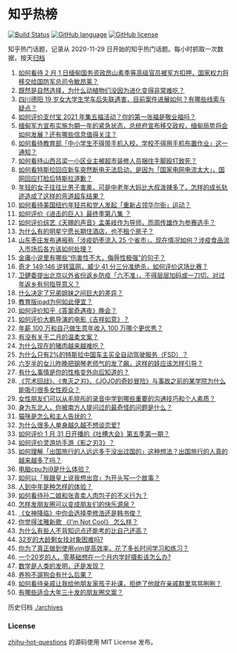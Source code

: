# 知乎热榜
[![Build Status](https://github.com/ToWeLong/zhihu-hot-questions/workflows/CI/badge.svg)](https://github.com/ToWeLong/zhihu-hot-questions/actions)
[![GitHub language](https://img.shields.io/badge/language-golang-orange.svg)](https://golang.org/)
[![GitHub license](https://img.shields.io/github/license/ToWeLong/zhihu-hot-questions)](https://github.com/ToWeLong/zhihu-hot-questions/blob/main/LICENSE)

知乎热门话题，记录从 2020-11-29 日开始的知乎热门话题。每小时抓取一次数据，按天[归档](./archives)

<!-- BEGIN -->

1. [如何看待 2 月 1 日缅甸国务资政昂山素季等高级官员被军方扣押，国家权力将移交给国防军总司令敏昂莱？](https://www.zhihu.com/question/442265428)
1. [既然是自然选择，为什么动植物们没因为进化变得非常难吃？](https://www.zhihu.com/question/441096112)
1. [四川德阳 19 岁女大学生学车后失联遇害，目前案件进展如何？有哪些线索与疑点？](https://www.zhihu.com/question/442077436)
1. [如何评价支付宝 2021 年集五福活动？你的第一张福是敬业福吗？](https://www.zhihu.com/question/442243817)
1. [缅甸军方宣布实施为期一年的紧急状态，总统府宣布移交政权，缅甸局势将会如何发展？还有哪些信息值得关注？](https://www.zhihu.com/question/442277889)
1. [如何看待教育部「中小学生不得带手机入校，学校不得用手机布置作业」这一通知？](https://www.zhihu.com/question/442268156)
1. [如何看待山西吕梁一小区业主被超市装修人员捆住手脚殴打致死？](https://www.zhihu.com/question/441438262)
1. [如何看特斯拉回应新车突然断电无法启动，是因为「国家电网电流太大」，国网回应打脸后特斯拉道歉？](https://www.zhihu.com/question/442049252)
1. [年轻的女子往往比男子害羞，可是中老年大妈比大叔泼辣多了，怎样的成长轨迹造成了这样的弯道超车结果？](https://www.zhihu.com/question/436956581)
1. [如何看待美国纽约年轻共和党人发起「重新占领华尔街」运动？](https://www.zhihu.com/question/442154359)
1. [如何评价《进击的巨人》最终季第八集 ？](https://www.zhihu.com/question/442215728)
1. [如何评价综艺《天赐的声音》孟美岐作为导师，而周传雄作为参赛选手？](https://www.zhihu.com/question/442172188)
1. [为什么有的明星宁愿长期住酒店，也不租个房子？](https://www.zhihu.com/question/442085261)
1. [山东枣庄发布通报称「涉疫奶枣流入 25 个省市」，现在情况如何？涉疫食品流入市场后各方该如何处理？](https://www.zhihu.com/question/442031151)
1. [金庸小说里有哪些“伤害性不大，侮辱性极强”的句子？](https://www.zhihu.com/question/441244417)
1. [奇才 149:146 逆转篮网，威少 41 分三分准绝杀，如何评价这场比赛？](https://www.zhihu.com/question/442261016)
1. [卫健委提出北京以外省份返乡防疫「六不准」，不得层层加码或一刀切，对过年返乡有何指导意义？](https://www.zhihu.com/question/442161285)
1. [什么决定了兄弟姐妹之间巨大的差异？](https://www.zhihu.com/question/296862298)
1. [教育版ipad为何如此便宜？](https://www.zhihu.com/question/270264935)
1. [如何评价知乎《答案奇遇夜》晚会？](https://www.zhihu.com/question/441882176)
1. [如何评价大鹏导演的电影《吉祥如意》？](https://www.zhihu.com/question/409589663)
1. [年薪 100 万和自己做生意年收入 100 万哪个更优秀？](https://www.zhihu.com/question/436643451)
1. [有没有关于二月的温柔文案？](https://www.zhihu.com/question/442023761)
1. [为什么现在的猪肉越来越难吃？](https://www.zhihu.com/question/298472267)
1. [为什么只有2%的特斯拉中国车主买全自动驾驶服务（FSD）？](https://www.zhihu.com/question/442060606)
1. [六岁半的女儿昨晚把钢琴老师气的发了飙，这样的娃应该怎样引导？](https://www.zhihu.com/question/55558623)
1. [有什么事情是你的性格变外向后知道的？](https://www.zhihu.com/question/338262811)
1. [《咒术回战》、《鬼灭之刃》、《JOJO的奇妙冒险》与事故之前的某学院为什么能吸引很多女性观众？](https://www.zhihu.com/question/440725886)
1. [女性朋友们可以从毛晓彤的录音中学到哪些重要的沟通技巧和个人素质？](https://www.zhihu.com/question/442090085)
1. [身为东北人，你被南方人提问过的最奇怪的问题是什么？](https://www.zhihu.com/question/432577771)
1. [猫咪是怎么和主人告状的？](https://www.zhihu.com/question/442005571)
1. [为什么很多人单身越久越不想谈恋爱?](https://www.zhihu.com/question/39394519)
1. [如何评价 1 月 31 日开播的《吐槽大会》第五季第一期？](https://www.zhihu.com/question/442059071)
1. [如何评价灵游坊手游《影之刃3》？](https://www.zhihu.com/question/327761526)
1. [如何理解「出国旅行的人远远多于没出过国的」这种想法？出国旅行的人真的越来越多了吗？](https://www.zhihu.com/question/442156660)
1. [电脑cpu为i9是什么体验？](https://www.zhihu.com/question/441963771)
1. [如何以「我跟皇上说我想出宫」为开头写一个故事？](https://www.zhihu.com/question/430043059)
1. [人到中年是种怎样的体验？](https://www.zhihu.com/question/28596096)
1. [如何看待孙二娘和张青卖人肉包子的不义行为？](https://www.zhihu.com/question/351607218)
1. [怎样发朋友圈可以变成朋友们的快乐源泉？](https://www.zhihu.com/question/441792068)
1. [《女神降临》中你会选择李修浩还是韩书俊？](https://www.zhihu.com/question/436796452)
1. [你觉得泫雅新歌 《I'm Not Cool》 怎么样？](https://www.zhihu.com/question/441689195)
1. [为什么有些人不背知识点还能考的比自己还高？](https://www.zhihu.com/question/396896770)
1. [32岁的大龄剩女找对象困难吗?](https://www.zhihu.com/question/439753703)
1. [你为了真正做到使用vim提高效率，花了多长时间学习和练习？](https://www.zhihu.com/question/20565366)
1. [一个20岁的人，零基础想在一个月内学好摄影该怎么办?](https://www.zhihu.com/question/441802841)
1. [数学是人类的发明，还是发现？](https://www.zhihu.com/question/19746620)
1. [养狗不遛狗会有什么后果？](https://www.zhihu.com/question/438616842)
1. [如何看待亲戚让我给他朋友家孩子补课，拒绝了他就在亲戚群里骂骂咧咧？](https://www.zhihu.com/question/441427059)
1. [有哪些适合大年三十发的朋友圈文案？](https://www.zhihu.com/question/438857824)

<!-- END -->

历史归档 [./archives](./archives)


### License
[zhihu-hot-questions](https://github.com/towelong/zhihu-hot-questions) 的源码使用 MIT License 发布。